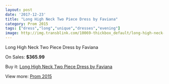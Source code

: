 ```yaml
---
layout: post
date: '2017-12-23'
title: "Long High Neck Two Piece Dress by Faviana"
category: Prom 2015
tags: ["dress","long","unique","dresses","evening"]
image: http://img.transblink.com/10069-thickbox_default/long-high-neck-two-piece-dress-by-faviana.jpg
---
```

Long High Neck Two Piece Dress by Faviana

On Sales: **$365.99**
<a href="https://www.transblink.com/en/prom-2015/3266-long-high-neck-two-piece-dress-by-faviana.html"><amp-img layout="responsive" width="600" height="600" src="//img.transblink.com/10069-thickbox_default/long-high-neck-two-piece-dress-by-faviana.jpg" alt="Long High Neck Two Piece Dress by Faviana 0" /></a>
<a href="https://www.transblink.com/en/prom-2015/3266-long-high-neck-two-piece-dress-by-faviana.html"><amp-img layout="responsive" width="600" height="600" src="//img.transblink.com/10071-thickbox_default/long-high-neck-two-piece-dress-by-faviana.jpg" alt="Long High Neck Two Piece Dress by Faviana 1" /></a>
<a href="https://www.transblink.com/en/prom-2015/3266-long-high-neck-two-piece-dress-by-faviana.html"><amp-img layout="responsive" width="600" height="600" src="//img.transblink.com/10070-thickbox_default/long-high-neck-two-piece-dress-by-faviana.jpg" alt="Long High Neck Two Piece Dress by Faviana 2" /></a>

Buy it: [Long High Neck Two Piece Dress by Faviana](https://www.transblink.com/en/prom-2015/3266-long-high-neck-two-piece-dress-by-faviana.html "Long High Neck Two Piece Dress by Faviana")

View more: [Prom 2015](https://www.transblink.com/en/10-prom-2015 "Prom 2015")